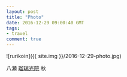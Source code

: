```yaml
---
layout: post
title: "Photo"
date: 2016-12-29 09:00:40 GMT
tags:
- travel
comment: true
---
```

![rurikoin]({{ site.img }}/2016-12-29-photo.jpg)

八瀬 [瑠璃光院](http://rurikoin.komyoji.com/lp/) 秋
